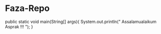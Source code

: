 # Faza-Repo

public static void main(String[] args){
  System.out.println(" Assalamualaikum Asprak !!! ");
}
